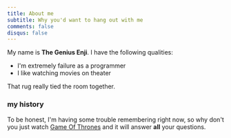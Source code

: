 ```yaml
---
title: About me
subtitle: Why you'd want to hang out with me
comments: false
disqus: false
---
```


My name is **The Genius Enji**. I have the following qualities:

- I'm extremely failure as a programmer
- I like watching movies on theater

That rug really tied the room together.

### my history

To be honest, I'm having some trouble remembering right now, so why don't you
just watch [Game Of Thrones](https://en.wikipedia.org/wiki/Game_of_Thrones) 
and it will answer **all** your questions.
